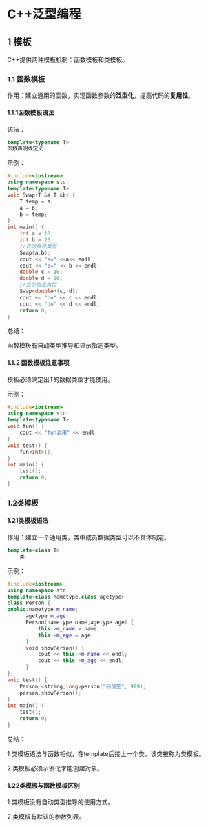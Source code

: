 # C++泛型编程

## 1 模板

C++提供两种模板机制：函数模板和类模板。

### 1.1 函数模板

作用：建立通用的函数，实现函数参数的**泛型化**，提高代码的**复用性**。

#### 1.1.1函数模板语法

语法：

```C++
template<typename T>
函数声明或定义
```

示例：

```c++
#include<iostream>
using namespace std;
template<typename T>
void Swap(T &a,T &b) {
	T temp = a;
	a = b;
	b = temp;
}
int main() {
	int a = 10;
	int b = 20;
	//自动推导类型
	Swap(a,b);
	cout << "a=" <<a<< endl;
	cout << "b=" << b << endl;
	double c = 10;
	double d = 20;
	//显示指定类型
	Swap<double>(c, d);
	cout << "c=" << c << endl;
	cout << "d=" << d << endl;
	return 0;
}
```

总结：

函数模板有自动类型推导和显示指定类型。

#### 1.1.2 函数模板注意事项

模板必须确定出T的数据类型才能使用。

示例：

```c++
#include<iostream>
using namespace std;
template<typename T>
void fun() {
	cout << "fun调用" << endl;
}
void test() {
	fun<int>();
}
int main() {
	test();
	return 0;
}
```



### 1.2类模板

#### 1.21类模板语法

作用：建立一个通用类，类中成员数据类型可以不具体制定。

```c++
template<class T>
    类
```

示例：

```C++
#include<iostream>
using namespace std;
template<class nametype,class agetype>
class Person {
public:nametype m_name;
	  agetype m_age;
	  Person(nametype name,agetype age) {
		  this->m_name = name;
		  this->m_age = age;
	  }
	  void showPerson() {
		  cout << this->m_name << endl;
		  cout << this->m_age << endl;
	  }
};
void test() {
	Person <string,long>person("孙悟空", 999);
	person.showPerson();
}
int main() {
	test();
	return 0;
}
```

总结：

1 类模板语法与函数相似，在template后接上一个类，该类被称为类模板。

2 类模板必须示例化才能创建对象。

#### 1.22类模板与函数模板区别

1 类模板没有自动类型推导的使用方式。

2 类模板有默认的参数列表。

